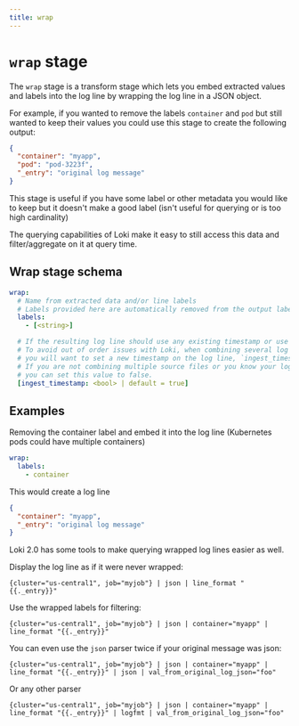 ```yaml
---
title: wrap
---
```

# `wrap` stage

The `wrap` stage is a transform stage which lets you embed extracted values and labels into the log line by wrapping the log line in a JSON object.

For example, if you wanted to remove the labels `container` and `pod` but still wanted to keep their values you could use this stage to create the following output:

```json
{
  "container": "myapp",
  "pod": "pod-3223f",
  "_entry": "original log message"
}
```

This stage is useful if you have some label or other metadata you would like to keep but it doesn't make a good label (isn't useful for querying or is too high cardinality)

The querying capabilities of Loki make it easy to still access this data and filter/aggregate on it at query time.

## Wrap stage schema

```yaml
wrap:
  # Name from extracted data and/or line labels
  # Labels provided here are automatically removed from the output labels.
  labels:
    - [<string>]

  # If the resulting log line should use any existing timestamp or use time.Now() when the line was processed.
  # To avoid out of order issues with Loki, when combining several log streams (separate source files) into one
  # you will want to set a new timestamp on the log line, `ingest_timestamp: true`
  # If you are not combining multiple source files or you know your log lines won't have interlaced timestamps
  # you can set this value to false.
  [ingest_timestamp: <bool> | default = true]
```

## Examples

Removing the container label and embed it into the log line (Kubernetes pods could have multiple containers)

```yaml
wrap:
  labels:
    - container
```

This would create a log line

```json
{
  "container": "myapp",
  "_entry": "original log message"
}
```

Loki 2.0 has some tools to make querying wrapped log lines easier as well.

Display the log line as if it were never wrapped:

```
{cluster="us-central1", job="myjob"} | json | line_format "{{._entry}}"
```

Use the wrapped labels for filtering:

```
{cluster="us-central1", job="myjob"} | json | container="myapp" | line_format "{{._entry}}"
```

You can even use the `json` parser twice if your original message was json:

```
{cluster="us-central1", job="myjob"} | json | container="myapp" | line_format "{{._entry}}" | json | val_from_original_log_json="foo"
```

Or any other parser

```
{cluster="us-central1", job="myjob"} | json | container="myapp" | line_format "{{._entry}}" | logfmt | val_from_original_log_json="foo"
```

